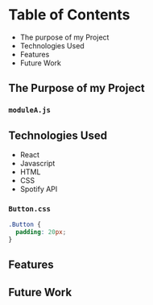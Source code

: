 
# Table of Contents

- The purpose of my Project
- Technologies Used
- Features
- Future Work

## The Purpose of my Project


### `moduleA.js`


## Technologies Used

- React
- Javascript
- HTML
- CSS
- Spotify API 
 


### `Button.css`

```css
.Button {
  padding: 20px;
}
```
## Features


## Future Work

